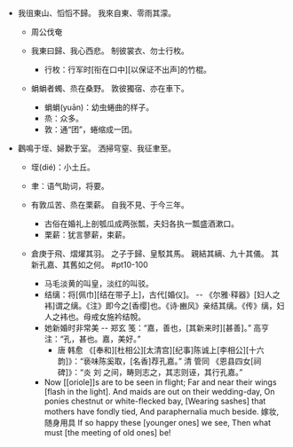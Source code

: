 - 我徂東山、慆慆不歸。
我來自東、零雨其濛。

    - 周公伐奄
    - 我東曰歸、我心西悲。
制彼裳衣、勿士行枚。

        - 行枚：行军时[衔在口中][以保证不出声]的竹棍。
    - 蜎蜎者蠋、烝在桑野。
敦彼獨宿、亦在車下。
        - 蜎蜎(yuān)：幼虫蜷曲的样子。
        - 烝：众多。
        - 敦：通“团”，蜷缩成一团。
- 鸛鳴于垤、婦歎于室。
洒掃穹窒、我征聿至。

    - 垤(dié)：小土丘。
    - 聿：语气助词，将要。
    - 有敦瓜苦、烝在栗薪。
自我不見、于今三年。
        - 古俗在婚礼上剖瓠瓜成两张瓢，夫妇各执一瓢盛酒漱口。
        - 栗薪：犹言蓼薪，束薪。
    - 倉庚于飛、熠燿其羽。
之子于歸、皇駁其馬。
親結其縭、九十其儀。
其新孔嘉、其舊如之何。 #pt10-100

        - 马毛淡黄的叫皇，淡红的叫驳。
        - 结缡：将[佩巾][结在带子上]，古代[婚仪]。 -- 《尔雅·释器》[妇人之袆]谓之缡。《注》即今之[香缨]也。《诗·豳风》亲结其缡。《传》缡，妇人之袆也。母戒女施衿结帨。
        - 她新婚时非常美 -- 郑玄 笺：“嘉，善也，[其新来时][甚善]。” 高亨 注：“孔，甚也。嘉，美好。” 
            - 唐 韩愈 《[奉和][杜相公][太清宫][纪事]陈诚上[李相公][十六韵]》：“亵味陈奚取，[名香]荐孔嘉。” 
清 管同 《恩县四女[祠碑]》：“炎 刘 之间，畴则志之，其志则诬，其行孔嘉。”
        - Now [[oriole]]s are to be seen in flight;
Far and near their wings [flash in the light].
And maids are out on their wedding-day,
On ponies chestnut or white-flecked bay,
[Wearing sashes] that mothers have fondly tied,
And paraphernalia much beside. 嫁妆, 随身用具
If so happy these [younger ones] we see,
Then what must [the meeting of old ones] be!
